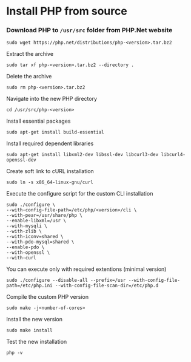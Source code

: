 # Install PHP from source
### Download PHP to `/usr/src` folder from PHP.Net website

    sudo wget https://php.net/distributions/php-<version>.tar.bz2

Extract the archive

    sudo tar xf php-<version>.tar.bz2 --directory .

Delete the archive

    sudo rm php-<version>.tar.bz2

Navigate into the new PHP directory

    cd /usr/src/php-<version>

Install essential packages

    sudo apt-get install build-essential

Install required dependent libraries

    sudo apt-get install libxml2-dev libssl-dev libcurl3-dev libcurl4-openssl-dev

Create soft link to cURL installation

    sudo ln -s x86_64-linux-gnu/curl

Execute the configure script for the custom CLI installation

    sudo ./configure \
    --with-config-file-path=/etc/php/<version>/cli \
    --with-pear=/usr/share/php \
    --enable-libxml=/usr \
    --with-mysqli \
    --with-zlib \
    --with-iconv=shared \
    --with-pdo-mysql=shared \
    --enable-pdo \
    --with-openssl \
    --with-curl

You can execute only with required extentions (minimal version)

    sudo ./configure --disable-all --prefix=/usr --with-config-file-path=/etc/php.ini --with-config-file-scan-dir=/etc/php.d

Compile the custom PHP version

    sudo make -j<number-of-cores>

Install the new version

    sudo make install

Test the new installation

    php -v